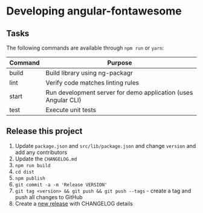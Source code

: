 # Developing angular-fontawesome

## Tasks

The following commands are available through `npm run` or `yarn`:

Command     | Purpose
---         | ---
build       | Build library using ng-packagr
lint        | Verify code matches linting rules
start       | Run development server for demo application (uses Angular CLI)
test        | Execute unit tests

## Release this project
<a name="release"></a>

1. Update `package.json` and `src/lib/package.json` and change `version` and add any contributors
1. Update the `CHANGELOG.md`
1. `npm run build`
1. `cd dist`
1. `npm publish`
1. `git commit -a -m 'Release VERSION'`
1. `git tag <version> && git push && git push --tags` - create a tag and push all changes to GitHub
1. Create a [new release](https://github.com/FortAwesome/angular-fontawesome/releases/new) with CHANGELOG details
